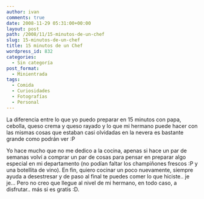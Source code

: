 ```yaml
---
author: ivan
comments: true
date: 2008-11-29 05:31:00+00:00
layout: post
path: /2008/11/15-minutos-de-un-chef
slug: 15-minutos-de-un-chef
title: 15 minutos de un Chef
wordpress_id: 832
categories:
  - Sin categoría
post_format:
  - Minientrada
tags:
  - Comida
  - Curiosidades
  - Fotografías
  - Personal
---
```


La diferencia entre lo que yo puedo preparar en 15 minutos con papa, cebolla, queso crema y queso rayado y lo que mi hermano puede hacer con las mismas cosas que estaban casi olvidadas en la nevera es bastante grande como podrán ver :P

Yo hace mucho que no me dedico a la cocina, apenas si hace un par de semanas volví a comprar un par de cosas para pensar en preparar algo especial en mi departamento (no podían faltar los champiñones frescos :P y una botellita de vino). En fin, quiero cocinar un poco nuevamente, siempre ayuda a desestresar y de paso al final te puedes comer lo que hiciste.. je je... Pero no creo que llegue al nivel de mi hermano, en todo caso, a disfrutar.. más si es gratis :D.
